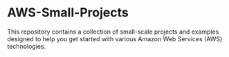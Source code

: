 # AWS-Small-Projects
This repository contains a collection of small-scale projects and examples designed to help you get started with various Amazon Web Services (AWS) technologies.
